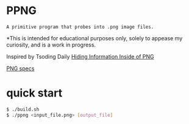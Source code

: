 # PPNG
	A primitive program that probes into .png image files.
	
*This is intended for educational purposes only, solely to appease my curiosity, and is a work in progress.

Inspired by Tsoding Daily [Hiding Information Inside of PNG](https://www.youtube.com/watch?v=M9Zwulv3xz8)	

[PNG specs](http://www.libpng.org/pub/png/spec/1.2/PNG-Contents.html)


# quick start
```sh
$ ./build.sh
$ ./ppng <input_file.png> [output_file] 
```
